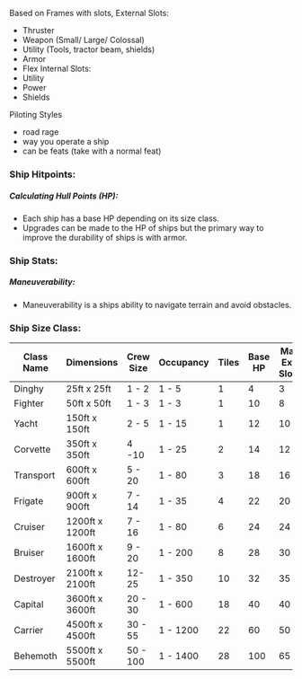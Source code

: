 Based on Frames with slots,
External Slots:
- Thruster
- Weapon (Small/ Large/ Colossal)
- Utility  (Tools, tractor beam, shields)
- Armor
- Flex
Internal Slots:
- Utility
- Power
- Shields

Piloting Styles
- road rage
- way you operate a ship
- can be feats (take with a normal feat)

### Ship Hitpoints:
##### Calculating Hull Points (HP):
- Each ship has a base HP depending on its size class.
- Upgrades can be made to the HP of ships but the primary way to improve the durability of ships is with armor.

### Ship Stats:

##### Maneuverability: 
- Maneuverability is a ships ability to navigate terrain and avoid obstacles. 


### Ship Size Class:

| Class Name | Dimensions      | Crew Size | Occupancy | Tiles | Base HP | Max Ext. Slots |
| ---------- | --------------- | --------- | --------- | ----- | ------- | -------------- |
| Dinghy     | 25ft x 25ft     | 1 - 2     | 1 - 5     | 1     | 4       | 3              |
| Fighter    | 50ft x 50ft     | 1 - 3     | 1 - 3     | 1     | 10      | 8              |
| Yacht      | 150ft x 150ft   | 2 - 5     | 1 - 15    | 1     | 12      | 10             |
| Corvette   | 350ft x 350ft   | 4 -10     | 1 - 25    | 2     | 14      | 12             |
| Transport  | 600ft x 600ft   | 5 - 20    | 1 - 80    | 3     | 18      | 16             |
| Frigate    | 900ft x 900ft   | 7 - 14    | 1 - 35    | 4     | 22      | 20             |
| Cruiser    | 1200ft x 1200ft | 7 - 16    | 1 - 80    | 6     | 24      | 24             |
| Bruiser    | 1600ft x 1600ft | 9 - 20    | 1 - 200   | 8     | 28      | 30             |
| Destroyer  | 2100ft x 2100ft | 12- 25    | 1 - 350   | 10    | 32      | 35             |
| Capital    | 3600ft x 3600ft | 20 - 30   | 1 - 600   | 18    | 40      | 40             |
| Carrier    | 4500ft x 4500ft | 30 - 55   | 1 - 1200  | 22    | 60      | 50             |
| Behemoth   | 5500ft x 5500ft | 50 - 100  | 1 - 1400  | 28    | 100     | 65             |
